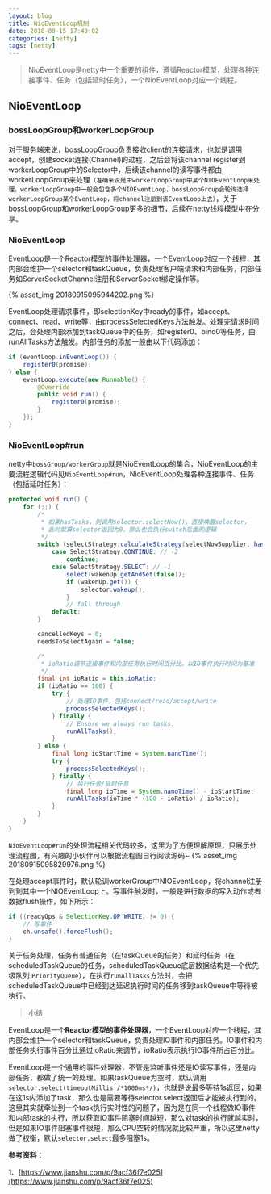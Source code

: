```yaml
---
layout: blog
title: NioEventLoop机制
date: 2018-09-15 17:40:02
categories: [netty]
tags: [netty]
---
```


> NioEventLoop是netty中一个重要的组件，遵循Reactor模型，处理各种连接事件、任务（包括延时任务），一个NioEventLoop对应一个线程。

<!--more-->

## NioEventLoop

### bossLoopGroup和workerLoopGroup

对于服务端来说，bossLoopGroup负责接收client的连接请求，也就是调用accept，创建socket连接(Channel)的过程，之后会将该channel register到workerLoopGroup中的Selector中，后续该channel的读写事件都由workerLoopGroup来处理`（准确来说是由workerLoopGroup中某个NIOEventLoop来处理，workerLoopGroup中一般会包含多个NIOEventLoop，bossLoopGroup会轮询选择workerLoopGroup某个EventLoop，将channel注册到该EventLoop上去）`，关于bossLoopGroup和workerLoopGroup更多的细节，后续在netty线程模型中在分享。

### NioEventLoop

EventLoop是一个Reactor模型的事件处理器，一个EventLoop对应一个线程，其内部会维护一个selector和taskQueue，负责处理客户端请求和内部任务，内部任务如ServerSocketChannel注册和ServerSocket绑定操作等。

{% asset_img 20180915095944202.png %}

EventLoop处理请求事件，即selectionKey中ready的事件，如accept、connect、read、write等，由processSelectedKeys方法触发。处理完请求时间之后，会处理内部添加到taskQueue中的任务，如register0、bind0等任务，由runAllTasks方法触发。内部任务的添加一般由以下代码添加：
```java
if (eventLoop.inEventLoop()) {
    register0(promise);
} else {
    eventLoop.execute(new Runnable() {
        @Override
        public void run() {
            register0(promise);
        }
    });
}
```

### NioEventLoop#run

netty中`bossGroup/workerGroup`就是NioEventLoop的集合，NioEventLoop的主要流程逻辑代码见`NioEventLoop#run`，NioEventLoop处理各种连接事件、任务（包括延时任务）：
```java
protected void run() {
	for (;;) {
		/*
		 * 如果hasTasks，则调用selector.selectNow()，直接唤醒selector，
		 * 此时就算selector返回为0，那么也会执行switch后面的逻辑
		 */
		switch (selectStrategy.calculateStrategy(selectNowSupplier, hasTasks())) {
			case SelectStrategy.CONTINUE: // -2
				continue;
			case SelectStrategy.SELECT: // -1
				select(wakenUp.getAndSet(false));
				if (wakenUp.get()) {
					selector.wakeup();
				}
				// fall through
			default:
		}

		cancelledKeys = 0;
		needsToSelectAgain = false;

		/*
		 * ioRatio调节连接事件和内部任务执行时间百分比，以IO事件执行时间为基准
		 */
		final int ioRatio = this.ioRatio;
		if (ioRatio == 100) {
			try {
				// 处理IO事件，包括connect/read/accept/write
				processSelectedKeys();
			} finally {
				// Ensure we always run tasks.
				runAllTasks();
			}
		} else {
			final long ioStartTime = System.nanoTime();
			try {
				processSelectedKeys();
			} finally {
				// 执行任务/延时任务
				final long ioTime = System.nanoTime() - ioStartTime;
				runAllTasks(ioTime * (100 - ioRatio) / ioRatio);
			}
		}
	}
}
```

`NioEventLoop#run`的处理流程相关代码较多，这里为了方便理解原理，只展示处理流程图，有兴趣的小伙伴可以根据流程图自行阅读源码~
{% asset_img 20180915095829976.png %}

在处理accept事件时，默认轮训workerGroup中NIOEventLoop，将channel注册到到其中一个NIOEventLoop上。写事件触发时，一般是进行数据的写入动作或者数据flush操作，如下所示：
```java
if ((readyOps & SelectionKey.OP_WRITE) != 0) {
    // 写事件
    ch.unsafe().forceFlush();
}
```

关于任务处理，任务有普通任务（在taskQueue的任务）和延时任务（在scheduledTaskQueue的任务，scheduledTaskQueue底层数据结构是一个优先级队列 `PriorityQueue`），在执行`runAllTasks`方法时，会把scheduledTaskQueue中已经到达延迟执行时间的任务移到taskQueue中等待被执行。

> 小结

EventLoop是一个**Reactor模型的事件处理器**，一个EventLoop对应一个线程，其内部会维护一个selector和taskQueue，负责处理IO事件和内部任务。IO事件和内部任务执行事件百分比通过ioRatio来调节，ioRatio表示执行IO事件所占百分比。

EventLoop是一个通用的事件处理器，不管是监听事件还是IO读写事件，还是内部任务，都做了统一的处理。如果taskQueue为空时，默认调用`selector.select(timeoutMillis /*1000ms*/)`，也就是说最多等待1s返回，如果在这1s内添加了task，那么也是需要等待selector.select返回后才能被执行到的。这里其实就牵扯到一个task执行实时性的问题了，因为是在同一个线程做IO事件和内部task的执行，所以获取IO事件阻塞时间越短，那么对task的执行就越实时，但是如果IO事件阻塞事件很短，那么CPU空转的情况就比较严重，所以这里netty做了权衡，默认`selector.select`最多阻塞1s。

**参考资料**：

1、[https://www.jianshu.com/p/9acf36f7e025](https://www.jianshu.com/p/9acf36f7e025)




